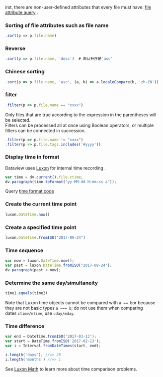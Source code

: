 irst, there are non-user-defined attributes that every file must have: [file attribute query](https://blacksmithgu.github.io/obsidian-dataview/data-annotation/#implicit-fields) .

### Sorting of file attributes such as file name

```js
.sort(p => p.file.name)
```

### Reverse

```js
.sort(p => p.file.name, 'desc')  # 默认升序是'asc'
```

### Chinese sorting

```js
.sort(p => p.file.name, 'asc', (a, b) => a.localeCompare(b, 'zh-CN'))
```

### filter

```js
.filter(p => p.file.name == "xxxx")
```

Only files that are true according to the expression in the parentheses will be selected.  
Filters can be processed all at once using Boolean operators, or multiple filters can be connected in succession.

```js
.filter(p => p.file.name != "xxxx")
.filter(p => p.file.tags.includes('#yyyy'))
```

### Display time in format

Dataview uses [Luxon](https://moment.github.io/luxon/#/tour) for internal time recording .

```js
var time = dv.current().file.ctime;
dv.paragraph(time.toFormat("yy-MM-dd H:mm:ss a"));
```

Query [time format code](https://github.com/moment/luxon/blob/master/docs/formatting.md#table-of-tokens)

### Create the current time point

```js
luxon.DateTime.now()
```

### Create a specified time point

```js
luxon.DateTime.fromISO("2017-09-24")
```

### Time sequence

```js
var now = luxon.DateTime.now();
var past = luxon.DateTime.fromISO("2017-09-24");
dv.paragraph(past < now);
```

### Determine the same day/simultaneity

```js
time1.equals(time2)
```

Note that Luxon time objects cannot be compared with `a == b`or because they are not basic types `a === b`; do not use them when comparing dates `ctime/mtime`, use `cday/mday`.

### Time difference

```js
var end = DateTime.fromISO('2017-03-13'); 
var start = DateTime.fromISO('2017-02-13'); 
var i = Interval.fromDateTimes(start, end);

i.length('days'); //=> 28
i.length('months') //=> 1
```

See [Luxon Math](https://moment.github.io/luxon/#/math) to learn more about time comparison problems.